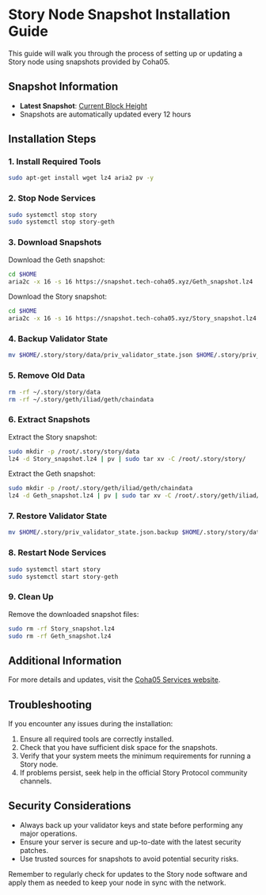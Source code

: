 # Story Node Snapshot Installation Guide

This guide will walk you through the process of setting up or updating a Story node using snapshots provided by Coha05.

## Snapshot Information

- **Latest Snapshot**: [Current Block Height](https://snapshot.tech-coha05.xyz/block_height.txt)
- Snapshots are automatically updated every 12 hours

## Installation Steps

### 1. Install Required Tools

```bash
sudo apt-get install wget lz4 aria2 pv -y
```

### 2. Stop Node Services

```bash
sudo systemctl stop story
sudo systemctl stop story-geth
```

### 3. Download Snapshots

Download the Geth snapshot:
```bash
cd $HOME
aria2c -x 16 -s 16 https://snapshot.tech-coha05.xyz/Geth_snapshot.lz4
```

Download the Story snapshot:
```bash
cd $HOME
aria2c -x 16 -s 16 https://snapshot.tech-coha05.xyz/Story_snapshot.lz4
```

### 4. Backup Validator State

```bash
mv $HOME/.story/story/data/priv_validator_state.json $HOME/.story/priv_validator_state.json.backup
```

### 5. Remove Old Data

```bash
rm -rf ~/.story/story/data
rm -rf ~/.story/geth/iliad/geth/chaindata
```

### 6. Extract Snapshots

Extract the Story snapshot:
```bash
sudo mkdir -p /root/.story/story/data
lz4 -d Story_snapshot.lz4 | pv | sudo tar xv -C /root/.story/story/
```

Extract the Geth snapshot:
```bash
sudo mkdir -p /root/.story/geth/iliad/geth/chaindata
lz4 -d Geth_snapshot.lz4 | pv | sudo tar xv -C /root/.story/geth/iliad/geth/
```

### 7. Restore Validator State

```bash
mv $HOME/.story/priv_validator_state.json.backup $HOME/.story/story/data/priv_validator_state.json
```

### 8. Restart Node Services

```bash
sudo systemctl start story
sudo systemctl start story-geth
```

### 9. Clean Up

Remove the downloaded snapshot files:
```bash
sudo rm -rf Story_snapshot.lz4
sudo rm -rf Geth_snapshot.lz4
```

## Additional Information

For more details and updates, visit the [Coha05 Services website](https://services.tech-coha05.xyz/networks/story/snapshot.html).

## Troubleshooting

If you encounter any issues during the installation:

1. Ensure all required tools are correctly installed.
2. Check that you have sufficient disk space for the snapshots.
3. Verify that your system meets the minimum requirements for running a Story node.
4. If problems persist, seek help in the official Story Protocol community channels.

## Security Considerations

- Always back up your validator keys and state before performing any major operations.
- Ensure your server is secure and up-to-date with the latest security patches.
- Use trusted sources for snapshots to avoid potential security risks.

Remember to regularly check for updates to the Story node software and apply them as needed to keep your node in sync with the network.